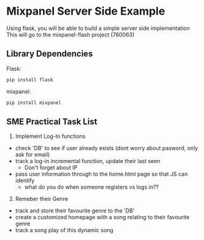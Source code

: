 # Mixpanel Server Side Example

Using flask, you will be able to build a simple server side implementation
This will go to the mixpanel-flash project (760063)

## Library Dependencies

Flask:
```bash
pip install flask
```
mixpanel:
```bash
pip install mixpanel
``` 

## SME Practical Task List

1. Implement Log-In functions
  * check 'DB' to see if user already exists (dont worry about pasword, only ask for email)
  * track a log-in incremental function, update their last seen
    - Don't forget about IP
  * pass user information through to the home.html page so that JS can identify
    - what do you do when someone registers vs logs in??
2. Remeber their Genre
  * track and store their favourite genre to the 'DB'
  * create a customized homepage with a song relating to their favourite genre
  * track a song play of this dynamic song 
